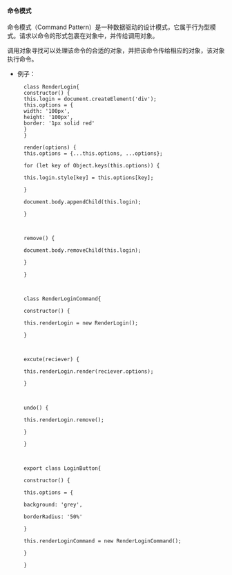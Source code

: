   
  

#### 命令模式

  

命令模式（Command Pattern）是一种数据驱动的设计模式，它属于行为型模式。请求以命令的形式包裹在对象中，并传给调用对象。

调用对象寻找可以处理该命令的合适的对象，并把该命令传给相应的对象，该对象执行命令。

  
  

* 例子：

  

		class RenderLogin{
		constructor() {
		this.login = document.createElement('div');
		this.options = {
		width: '100px',
		height: '100px',
		border: '1px solid red'
		}
		}

		render(options) {
		this.options = {...this.options, ...options};

		for (let key of Object.keys(this.options)) {

		this.login.style[key] = this.options[key];

		}

		document.body.appendChild(this.login);

		}

		  

		remove() {

		document.body.removeChild(this.login);

		}

		}

		  

		class RenderLoginCommand{

		constructor() {

		this.renderLogin = new RenderLogin();

		}

		  

		excute(reciever) {

		this.renderLogin.render(reciever.options);

		}

		  

		undo() {

		this.renderLogin.remove();

		}

		}

		  

		export class LoginButton{

		constructor() {

		this.options = {

		background: 'grey',

		borderRadius: '50%'

		}

		this.renderLoginCommand = new RenderLoginCommand();

		}

		}
<!--stackedit_data:
eyJoaXN0b3J5IjpbMTY3NDA1MTgyM119
-->